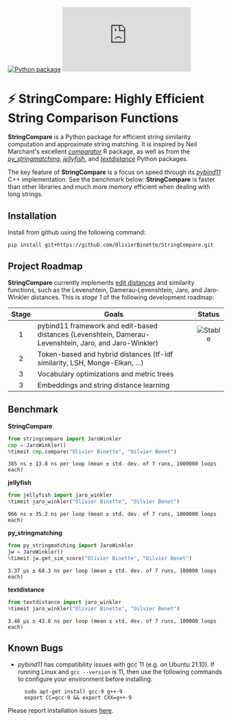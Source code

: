 ## 

[![Python package](https://github.com/OlivierBinette/StringCompare/actions/workflows/python-package-conda.yml/badge.svg)](https://github.com/OlivierBinette/StringCompare/actions/workflows/python-package-conda.yml) 
![![Lifecycle Maturing](https://lifecycle.r-lib.org/articles/figures/lifecycle-maturing.svg)](https://lifecycle.r-lib.org/articles/stages.html)

# :zap: **StringCompare**: Highly Efficient String Comparison Functions

**StringCompare** is a Python package for efficient string similarity computation and approximate string matching. It is inspired by Neil Marchant's excellent [*comparator*](https://github.com/ngmarchant/comparator) R package, as well as from the [*py_stringmatching*](https://github.com/anhaidgroup/py_stringmatching), [*jellyfish*](https://github.com/jamesturk/jellyfish), and [*textdistance*](https://github.com/life4/textdistance) Python packages.

The key feature of **StringCompare** is a focus on speed through its [*pybind11* ](https://github.com/pybind/pybind11) C++ implementation. See the benchmark below: **StringCompare** is faster than other libraries and much more memory efficient when dealing with long strings.


## Installation

Install from github using the following command:

    pip install git+https://github.com/OlivierBinette/StringCompare.git

## Project Roadmap

**StringCompare** currently implements [edit distances](https://en.wikipedia.org/wiki/Edit_distance) and similarity functions, such as the Levenshtein, Damerau-Levenshtein, Jaro, and Jaro-Winkler distances. This is *stage 1* of the following development roadmap: 

| Stage  | Goals | Status|
| :-------------: | ------------- | :-------------: |
| 1  | pybind11 framework and edit-based distances (Levenshtein, Damerau-Levenshtein, Jaro, and Jaro-Winkler) | ![Stable](https://lifecycle.r-lib.org/articles/figures/lifecycle-stable.svg)  |
| 2  | Token-based and hybrid distances (tf-idf similarity, LSH, Monge-Elkan, ...)  |   |
| 3  | Vocabulary optimizations and metric trees |   |
| 3  | Embeddings and string distance learning |   |



## Benchmark

**StringCompare**


```python
from stringcompare import JaroWinkler
cmp = JaroWinkler()
%timeit cmp.compare("Olivier Binette", "Oilvier Benet")
```

    385 ns ± 13.8 ns per loop (mean ± std. dev. of 7 runs, 1000000 loops each)


**jellyfish**


```python
from jellyfish import jaro_winkler
%timeit jaro_winkler("Olivier Binette", "Oilvier Benet")
```

    966 ns ± 35.2 ns per loop (mean ± std. dev. of 7 runs, 1000000 loops each)


**py_stringmatching**


```python
from py_stringmatching import JaroWinkler
jw = JaroWinkler()
%timeit jw.get_sim_score("Olivier Binette", "Oilvier Benet")
```

    3.37 µs ± 68.3 ns per loop (mean ± std. dev. of 7 runs, 100000 loops each)


**textdistance**


```python
from textdistance import jaro_winkler
%timeit jaro_winkler("Olivier Binette", "Oilvier Benet")
```

    3.46 µs ± 43.8 ns per loop (mean ± std. dev. of 7 runs, 100000 loops each)


## Known Bugs

- *pybind11* has compatibility issues with gcc 11 (e.g. on Ubuntu 21.10). If running Linux and `gcc --version` is 11, then use the following commands to configure your environment before installing:

        sudo apt-get install gcc-9 g++-9
        export CC=gcc-9 && export CXX=g++-9

Please report installation issues [here](https://github.com/OlivierBinette/StringCompare/issues).
